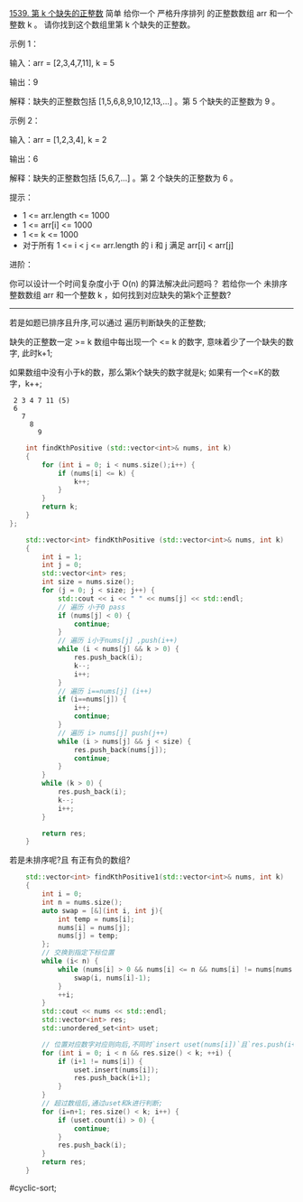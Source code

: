 [1539. 第 k 个缺失的正整数](https://leetcode.cn/problems/kth-missing-positive-number/description/)
简单
给你一个 严格升序排列 的正整数数组 arr 和一个整数 k 。
请你找到这个数组里第 k 个缺失的正整数。

示例 1：

输入：arr = [2,3,4,7,11], k = 5

输出：9

解释：缺失的正整数包括 [1,5,6,8,9,10,12,13,...] 。第 5 个缺失的正整数为 9 。

示例 2：

输入：arr = [1,2,3,4], k = 2

输出：6

解释：缺失的正整数包括 [5,6,7,...] 。第 2 个缺失的正整数为 6 。

提示：

- 1 <= arr.length <= 1000
- 1 <= arr[i] <= 1000
- 1 <= k <= 1000
- 对于所有 1 <= i < j <= arr.length 的 i 和 j 满足 arr[i] < arr[j]

进阶：

你可以设计一个时间复杂度小于 O(n) 的算法解决此问题吗？
若给你一个 未排序整数数组 arr 和一个整数 k ，如何找到对应缺失的第k个正整数?
---- ----
若是如题已排序且升序,可以通过 遍历判断缺失的正整数;

缺失的正整数一定 >= k
数组中每出现一个 <= k 的数字, 意味着少了一个缺失的数字, 此时k+1;

如果数组中没有小于k的数，那么第k个缺失的数字就是k;
如果有一个<=K的数字，k++;
```
 2 3 4 7 11 (5)
 6
   7
     8
       9
```
```cpp
    int findKthPositive (std::vector<int>& nums, int k)
    {
        for (int i = 0; i < nums.size();i++) {
            if (nums[i] <= k) {
                k++;
            }
        }
        return k;
    }
};
```

```cpp
    std::vector<int> findKthPositive (std::vector<int>& nums, int k)
    {
        int i = 1;
        int j = 0;
        std::vector<int> res;
        int size = nums.size();
        for (j = 0; j < size; j++) {
            std::cout << i << " " << nums[j] << std::endl;
            // 遍历 小于0 pass
            if (nums[j] < 0) {
                continue;
            }
            // 遍历 i小于nums[j] ,push(i++)
            while (i < nums[j] && k > 0) {
                res.push_back(i);
                k--;
                i++;
            }
            // 遍历 i==nums[j] (i++)
            if (i==nums[j]) {
                i++;
                continue;
            }
            // 遍历 i> nums[j] push(j++)
            while (i > nums[j] && j < size) {
                res.push_back(nums[j]);
                continue;
            }
        }
        while (k > 0) {
            res.push_back(i);
            k--;
            i++;
        }

        return res;
    }
```
若是未排序呢?且 有正有负的数组?
```cpp
    std::vector<int> findKthPositive1(std::vector<int>& nums, int k)
    {
        int i = 0;
        int n = nums.size();
        auto swap = [&](int i, int j){
            int temp = nums[i];
            nums[i] = nums[j];
            nums[j] = temp;
        };
        // 交换到指定下标位置
        while (i< n) {
            while (nums[i] > 0 && nums[i] <= n && nums[i] != nums[nums[i]-1]) {
                swap(i, nums[i]-1);
            }
            ++i;
        }
        std::cout << nums << std::endl;
        std::vector<int> res;
        std::unordered_set<int> uset;

        // 位置对应数字对应则向后,不同时`insert uset(nums[i])`且`res.push(i+1)`
        for (int i = 0; i < n && res.size() < k; ++i) {
            if (i+1 != nums[i]) {
                uset.insert(nums[i]);
                res.push_back(i+1);
            }
        }
        // 超过数组后,通过uset和k进行判断;
        for (i=n+1; res.size() < k; i++) {
            if (uset.count(i) > 0) {
                continue;
            }
            res.push_back(i);
        }
        return res;
    }
```
#cyclic-sort;

